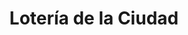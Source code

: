 ---
title: "Lotería de la Ciudad"
url: /ciudad-autonoma-de-buenos-aires/loteria-de-la-ciudad-avenida-eva-peron/
shop: Lotterie
---